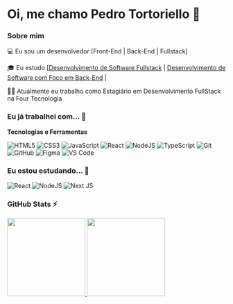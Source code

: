 # Oi, me chamo Pedro Tortoriello 👋

### Sobre mim

💻 Eu sou um desenvolvedor [Front-End | Back-End | Fullstack]

<!-- Isso é um comentário, não irá aparecer no seu perfil
(Abaixo você seleciona o curso que você está fazendo no momento) -->

🎓 Eu estudo [[Desenvolvimento de Software Fullstack](https://cubos.academy/cursos/desenvolvimento-de-software-v2) | [Desenvolvimento de Software com Foco em Back-End](https://cubos.academy/cursos/desenvolvimento-de-software-v2) |

👩‍💻 Atualmente eu trabalho como Estagiário em Desenvolvimento FullStack na Four Tecnologia


### Eu já trabalhei com... 🔧

**Tecnologias e Ferramentas**

![HTML5](https://img.shields.io/badge/html5-%23E34F26.svg?style=for-the-badge&logo=html5&logoColor=white)
![CSS3](https://img.shields.io/badge/css3-%231572B6.svg?style=for-the-badge&logo=css3&logoColor=white)
![JavaScript](https://img.shields.io/badge/javascript-%23323330.svg?style=for-the-badge&logo=javascript&logoColor=%23F7DF1E)
![React](https://img.shields.io/badge/react-%2320232a.svg?style=for-the-badge&logo=react&logoColor=%2361DAFB)
![NodeJS](https://img.shields.io/badge/node.js-6DA55F?style=for-the-badge&logo=node.js&logoColor=white)
![TypeScript](https://img.shields.io/badge/typescript-%23007ACC.svg?style=for-the-badge&logo=typescript&logoColor=white)
![Git](https://img.shields.io/badge/git-%23F05033.svg?style=for-the-badge&logo=git&logoColor=white)
![GitHub](https://img.shields.io/badge/github-%23121011.svg?style=for-the-badge&logo=github&logoColor=white)
![Figma](https://img.shields.io/badge/figma-%23F24E1E.svg?style=for-the-badge&logo=figma&logoColor=white)
![VS Code](https://img.shields.io/badge/VS%20Code-0078d7.svg?style=for-the-badge&logo=visual-studio-code&logoColor=white)


### Eu estou estudando... 🧩

![React](https://img.shields.io/badge/react-%2320232a.svg?style=for-the-badge&logo=react&logoColor=%2361DAFB)
![NodeJS](https://img.shields.io/badge/node.js-6DA55F?style=for-the-badge&logo=node.js&logoColor=white)
![Next JS](https://img.shields.io/badge/Next-black?style=for-the-badge&logo=next.js&logoColor=white)


### GitHub Stats ⚡
<div>
<a href="https://github.com/PedroTortoriello">
<img height="180em" src="https://github-readme-stats.vercel.app/api/top-langs/?username=PedroTortoriello&layout=compact&langs_count=7&theme=dracula"/>
<img height="180em" src="https://github-readme-stats.vercel.app/api?username=PedroTortorielloshow_icons=true&theme=dracula&include_all_commits=true&count_private=true"/>
</div>
